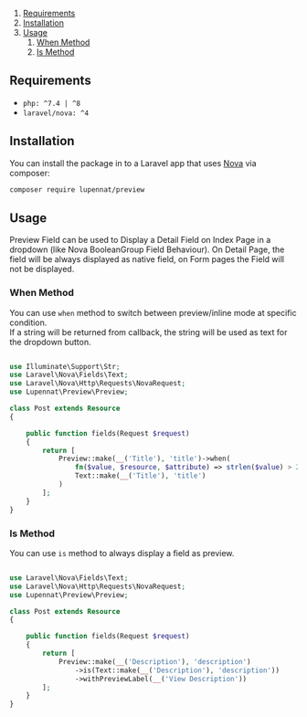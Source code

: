 1. [Requirements](#Requirements)
2. [Installation](#Installation)
3. [Usage](#Usage)
    1. [When Method](#when-method)
    2. [Is Method](#is-method)

## Requirements

- `php: ^7.4 | ^8`
- `laravel/nova: ^4`

## Installation

You can install the package in to a Laravel app that uses [Nova](https://nova.laravel.com) via composer:

```bash
composer require lupennat/preview
```

## Usage

Preview Field can be used to Display a Detail Field on Index Page in a dropdown (like Nova BooleanGroup Field Behaviour). On Detail Page, the field will be always displayed as native field, on Form pages the Field will not be displayed.

### When Method

You can use `when` method to switch between preview/inline mode at specific condition.\
If a string will be returned from callback, the string will be used as text for the dropdown button.

```php

use Illuminate\Support\Str;
use Laravel\Nova\Fields\Text;
use Laravel\Nova\Http\Requests\NovaRequest;
use Lupennat\Preview\Preview;

class Post extends Resource
{

    public function fields(Request $request)
    {
        return [
            Preview::make(__('Title'), 'title')->when(
                fn($value, $resource, $attribute) => strlen($value) > 20 ? Str::limit($value, 20) : false,
                Text::make(__('Title'), 'title')
            )
        ];
    }
}
```


### Is Method

You can use `is` method to always display a field as preview.

```php

use Laravel\Nova\Fields\Text;
use Laravel\Nova\Http\Requests\NovaRequest;
use Lupennat\Preview\Preview;

class Post extends Resource
{

    public function fields(Request $request)
    {
        return [
            Preview::make(__('Description'), 'description')
                ->is(Text::make(__('Description'), 'description'))
                ->withPreviewLabel(__('View Description'))
        ];
    }
}
```
